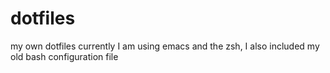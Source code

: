 dotfiles
========

my own dotfiles
currently I am using emacs and the zsh, I also included my old bash configuration file